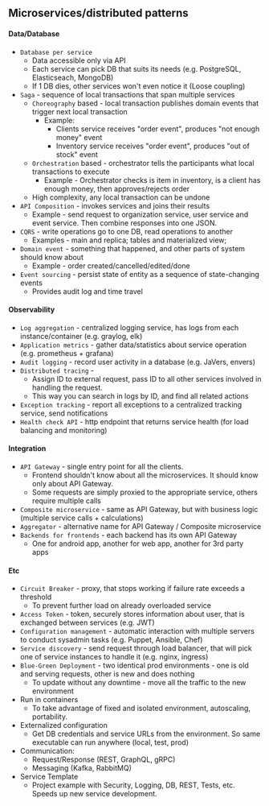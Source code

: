 ## Microservices/distributed patterns

#### Data/Database
* `Database per service`
    * Data accessible only via API
    * Each service can pick DB that suits its needs (e.g. PostgreSQL, Elasticseach, MongoDB)
    * If 1 DB dies, other services won't even notice it (Loose coupling)
* `Saga` - sequence of local transactions that span multiple services
    * `Choreography` based - local transaction publishes domain events that trigger next local transaction
        * Example:
            * Clients service receives "order event", produces "not enough money" event
            * Inventory service receives "order event", produces "out of stock" event
    * `Orchestration` based - orchestrator tells the participants what local transactions to execute
        * Example - Orchestrator checks is item in inventory, is a client has enough money, then approves/rejects order
    * High complexity, any local transaction can be undone
* `API Composition` - invokes services and joins their results
    * Example - send request to organization service, user service and event service. Then combine responses into one JSON.
* `CQRS` - write operations go to one DB, read operations to another
    * Examples - main and replica; tables and materialized view;
* `Domain event` - something that happened, and other parts of system should know about
    * Example - order created/cancelled/edited/done
* `Event sourcing` - persist state of entity as a sequence of state-changing events
    * Provides audit log and time travel

#### Observability
* `Log aggregation` - centralized logging service, has logs from each instance/container (e.g. graylog, elk)
* `Application metrics` - gather data/statistics about service operation (e.g. prometheus + grafana)
* `Audit logging` - record user activity in a database (e.g. JaVers, envers)
* `Distributed tracing` - 
    * Assign ID to external request, pass ID to all other services involved in handling the request.
    * This way you can search in logs by ID, and find all related actions
* `Exception tracking` - report all exceptions to a centralized tracking service, send notifications
* `Health check API` - http endpoint that returns service health (for load balancing and monitoring)

#### Integration
* `API Gateway` - single entry point for all the clients.
    * Frontend shouldn't know about all the microservices. It should know only about API Gateway.
    * Some requests are simply proxied to the appropriate service, others require multiple calls
* `Composite microservice` - same as API Gateway, but with business logic (multiple service calls + calculations)
* `Aggregator` - alternative name for API Gateway / Composite microservice
* `Backends for frontends` - each backend has its own API Gateway
    * One for android app, another for web app, another for 3rd party apps

#### Etc
* `Circuit Breaker` - proxy, that stops working if failure rate exceeds a threshold
    * To prevent further load on already overloaded service
* `Access Token` - token, securely stores information about user, that is exchanged between services (e.g. JWT)
* `Configuration management` - automatic interaction with multiple servers to conduct sysadmin tasks (e.g. Puppet, Ansible, Chef)
* `Service discovery` - send request through load balancer, that will pick one of service instances to handle it (e.g. nginx, ingress)
* `Blue-Green Deployment` - two identical prod environments - one is old and serving requests, other is new and does nothing
    * To update without any downtime - move all the traffic to the new environment
* Run in containers
    * To take advantage of fixed and isolated environment, autoscaling, portability.
* Externalized configuration
    * Get DB credentials and service URLs from the environment. So same executable can run anywhere (local, test, prod)
* Communication:
    * Request/Response (REST, GraphQL, gRPC)
    * Messaging (Kafka, RabbitMQ)
* Service Template
    * Project example with Security, Logging, DB, REST, Tests, etc. Speeds up new service development.

